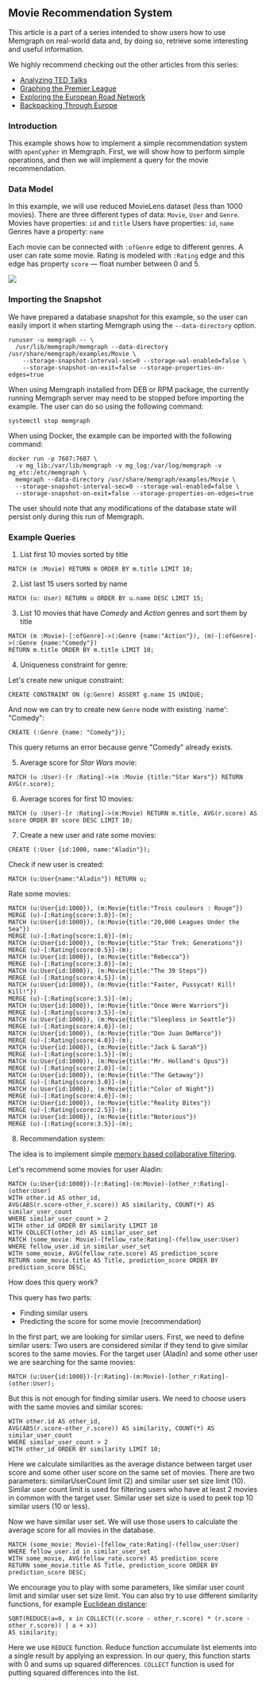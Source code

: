 ## Movie Recommendation System

This article is a part of a series intended to show users how to use Memgraph
on real-world data and, by doing so, retrieve some interesting and useful
information.

We highly recommend checking out the other articles from this series:

  * [Analyzing TED Talks](analyzing-TED-talks.md)
  * [Graphing the Premier League](graphing-the-premier-league.md)
  * [Exploring the European Road Network](exploring-the-european-road-network.md)
  * [Backpacking Through Europe](backpacking-through-europe.md)

### Introduction

This example shows how to implement a simple recommendation system
with `openCypher` in Memgraph.
First, we will show how to perform simple operations,
and then we will implement a query for the movie recommendation.

### Data Model

In this example, we will use reduced MovieLens dataset (less than 1000 movies).
There are three different types of data: `Movie`, `User` and `Genre`.
Movies have properties: `id` and `title`
Users have properties: `id`, `name`
Genres have a property: `name`

Each movie can be connected with `:ofGenre` edge to different genres.
A user can rate some movie. Rating is modeled with `:Rating` edge
and this edge has property `score` &mdash; float number between 0 and 5.

![](../data/movie_metagraph.png)

### Importing the Snapshot

We have prepared a database snapshot for this example, so the user can easily
import it when starting Memgraph using the `--data-directory` option.

```plaintext
runuser -u memgraph -- \
  /usr/lib/memgraph/memgraph --data-directory /usr/share/memgraph/examples/Movie \
    --storage-snapshot-interval-sec=0 --storage-wal-enabled=false \
    --storage-snapshot-on-exit=false --storage-properties-on-edges=true
```
When using Memgraph installed from DEB or RPM package, the currently running
Memgraph server may need to be stopped before importing the example. The user
can do so using the following command:

```plaintext
systemctl stop memgraph
```
When using Docker, the example can be imported with the following command:

```plaintext
docker run -p 7687:7687 \
  -v mg_lib:/var/lib/memgraph -v mg_log:/var/log/memgraph -v mg_etc:/etc/memgraph \
  memgraph --data-directory /usr/share/memgraph/examples/Movie \
  --storage-snapshot-interval-sec=0 --storage-wal-enabled=false \
  --storage-snapshot-on-exit=false --storage-properties-on-edges=true
```

The user should note that any modifications of the database state will persist
only during this run of Memgraph.

### Example Queries

1) List first 10 movies sorted by title

```opencypher
MATCH (m :Movie) RETURN m ORDER BY m.title LIMIT 10;
```

2) List last 15 users sorted by name

```opencypher
MATCH (u: User) RETURN u ORDER BY u.name DESC LIMIT 15;
```

3) List 10 movies that have *Comedy* and *Action* genres and sort them by title

```opencypher
MATCH (m :Movie)-[:ofGenre]->(:Genre {name:"Action"}), (m)-[:ofGenre]->(:Genre {name:"Comedy"})
RETURN m.title ORDER BY m.title LIMIT 10;
```

4) Uniqueness constraint for genre:

Let's create new unique constraint:

```opencypher
CREATE CONSTRAINT ON (g:Genre) ASSERT g.name IS UNIQUE;
```
And now we can try to create new `Genre` node with existing `name': "Comedy":

```opencypher
CREATE (:Genre {name: "Comedy"});
```
This query returns an error because genre "Comedy" already exists.

5) Average score for *Star Wars* movie:

```opencypher
MATCH (u :User)-[r :Rating]->(m :Movie {title:"Star Wars"}) RETURN AVG(r.score);
```

6) Average scores for first 10 movies:

```opencypher
MATCH (u :User)-[r :Rating]->(m:Movie) RETURN m.title, AVG(r.score) AS score ORDER BY score DESC LIMIT 10;
```

7) Create a new user and rate some movies:

```opencypher
CREATE (:User {id:1000, name:"Aladin"});
```
Check if new user is created:

```opencypher
MATCH (u:User{name:"Aladin"}) RETURN u;
```
Rate some movies:

```opencypher
MATCH (u:User{id:1000}), (m:Movie{title:"Trois couleurs : Rouge"})
MERGE (u)-[:Rating{score:3.0}]-(m);
MATCH (u:User{id:1000}), (m:Movie{title:"20,000 Leagues Under the Sea"})
MERGE (u)-[:Rating{score:1.0}]-(m);
MATCH (u:User{id:1000}), (m:Movie{title:"Star Trek: Generations"})
MERGE (u)-[:Rating{score:0.5}]-(m);
MATCH (u:User{id:1000}), (m:Movie{title:"Rebecca"})
MERGE (u)-[:Rating{score:3.0}]-(m);
MATCH (u:User{id:1000}), (m:Movie{title:"The 39 Steps"})
MERGE (u)-[:Rating{score:4.5}]-(m);
MATCH (u:User{id:1000}), (m:Movie{title:"Faster, Pussycat! Kill! Kill!"})
MERGE (u)-[:Rating{score:3.5}]-(m);
MATCH (u:User{id:1000}), (m:Movie{title:"Once Were Warriors"})
MERGE (u)-[:Rating{score:3.5}]-(m);
MATCH (u:User{id:1000}), (m:Movie{title:"Sleepless in Seattle"})
MERGE (u)-[:Rating{score:4.0}]-(m);
MATCH (u:User{id:1000}), (m:Movie{title:"Don Juan DeMarco"})
MERGE (u)-[:Rating{score:4.0}]-(m);
MATCH (u:User{id:1000}), (m:Movie{title:"Jack & Sarah"})
MERGE (u)-[:Rating{score:1.5}]-(m);
MATCH (u:User{id:1000}), (m:Movie{title:"Mr. Holland's Opus"})
MERGE (u)-[:Rating{score:2.0}]-(m);
MATCH (u:User{id:1000}), (m:Movie{title:"The Getaway"})
MERGE (u)-[:Rating{score:3.0}]-(m);
MATCH (u:User{id:1000}), (m:Movie{title:"Color of Night"})
MERGE (u)-[:Rating{score:4.0}]-(m);
MATCH (u:User{id:1000}), (m:Movie{title:"Reality Bites"})
MERGE (u)-[:Rating{score:2.5}]-(m);
MATCH (u:User{id:1000}), (m:Movie{title:"Notorious"})
MERGE (u)-[:Rating{score:3.5}]-(m);
```

8) Recommendation system:

The idea is to implement simple [memory based collaborative filtering](https://en.wikipedia.org/wiki/Collaborative_filtering).

Let's recommend some movies for user Aladin:

```opencypher
MATCH (u:User{id:1000})-[r:Rating]-(m:Movie)-[other_r:Rating]-(other:User)
WITH other.id AS other_id,
AVG(ABS(r.score-other_r.score)) AS similarity, COUNT(*) AS similar_user_count
WHERE similar_user_count > 2
WITH other_id ORDER BY similarity LIMIT 10
WITH COLLECT(other_id) AS similar_user_set
MATCH (some_movie: Movie)-[fellow_rate:Rating]-(fellow_user:User)
WHERE fellow_user.id in similar_user_set
WITH some_movie, AVG(fellow_rate.score) AS prediction_score
RETURN some_movie.title AS Title, prediction_score ORDER BY prediction_score DESC;
```
How does this query work?

This query has two parts:

* Finding similar users
* Predicting the score for some movie (recommendation)

In the first part, we are looking for similar users.
First, we need to define similar users:
Two users are considered similar if they tend to give
similar scores to the same movies.
For the target user (Aladin) and some other user we are searching
for the same movies:

```opencypher
MATCH (u:User{id:1000})-[r:Rating]-(m:Movie)-[other_r:Rating]-(other:User);
```
But this is not enough for finding similar users. We need to choose users
with the same movies and similar scores:

```opencypher
WITH other.id AS other_id,
AVG(ABS(r.score-other_r.score)) AS similarity, COUNT(*) AS similar_user_count
WHERE similar_user_count > 2
WITH other_id ORDER BY similarity LIMIT 10;
```
Here we calculate similarities as the average distance between
target user score and some other user score on the same set of movies.
There are two parameters: similarUserCount limit (2)
and similar user set size limit (10).
Similar user count limit is used for filtering users who have
at least 2 movies in common with the target user.
Similar user set size is used to peek top 10 similar users (10 or less).

Now we have similar user set. We will use those users to
calculate the average score for all movies in the database.

```opencypher
MATCH (some_movie: Movie)-[fellow_rate:Rating]-(fellow_user:User)
WHERE fellow_user.id in similar_user_set
WITH some_movie, AVG(fellow_rate.score) AS prediction_score
RETURN some_movie.title AS Title, prediction_score ORDER BY prediction_score DESC;
```
We encourage you to play with some parameters, like similar user count limit
and similar user set size limit.
You can also try to use different similarity functions,
for example [Euclidean distance](https://en.wikipedia.org/wiki/Euclidean_distance):

```opencypher
SQRT(REDUCE(a=0, x in COLLECT((r.score - other_r.score) * (r.score - other_r.score)) | a + x))
AS similarity;
```
Here we use `REDUCE` function. Reduce function accumulate list elements
into a single result by applying an expression.
In our query, this function starts with 0 and sums up squared differences.
`COLLECT` function is used for putting squared differences into the list.

